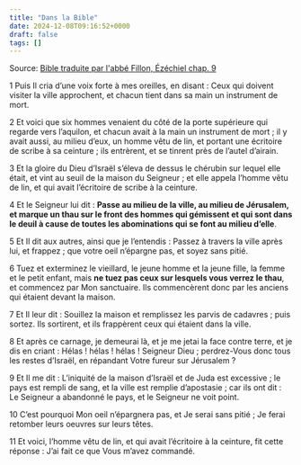 ```yaml
---
title: "Dans la Bible"
date: 2024-12-08T09:16:52+0000
draft: false
tags: []
---
```


Source: [Bible traduite par l'abbé Fillon, Ézéchiel chap. 9](https://www.recatho.com/sainte-bible/fillion/livre-du-prophete-ezechiel)

1 Puis Il cria d’une voix forte à mes oreilles, en disant : Ceux qui doivent visiter la ville approchent, et chacun tient dans sa main un instrument de mort.

2 Et voici que six hommes venaient du côté de la porte supérieure qui regarde vers l’aquilon, et chacun avait à la main un instrument de mort ; il y avait aussi, au milieu d’eux, un homme vêtu de lin, et portant une écritoire de scribe à sa ceinture ; ils entrèrent, et se tinrent près de l’autel d’airain.
 
3 Et la gloire du Dieu d’Israël s’éleva de dessus le chérubin sur lequel elle était, et vint au seuil de la maison du Seigneur ; et elle appela l’homme vêtu de lin, et qui avait l’écritoire de scribe à la ceinture.
 
4 Et le Seigneur lui dit : **Passe au milieu de la ville, au milieu de Jérusalem, et marque un thau sur le front des hommes qui gémissent et qui sont dans le deuil à cause de toutes les abominations qui se font au milieu d’elle**.
 
5 Et Il dit aux autres, ainsi que je l’entendis : Passez à travers la ville après lui, et frappez ; que votre oeil n’épargne pas, et soyez sans pitié.

6 Tuez et exterminez le vieillard, le jeune homme et la jeune fille, la femme et le petit enfant, mais **ne tuez pas ceux sur lesquels vous verrez le thau**, et commencez par Mon sanctuaire. Ils commencèrent donc par les anciens qui étaient devant la maison.

7 Et Il leur dit : Souillez la maison et remplissez les parvis de cadavres ; puis sortez. Ils sortirent, et ils frappèrent ceux qui étaient dans la ville.

8 Et après ce carnage, je demeurai là, et je me jetai la face contre terre, et je dis en criant : Hélas ! hélas ! hélas ! Seigneur Dieu ; perdrez-Vous donc tous les restes d’Israël, en répandant Votre fureur sur Jérusalem ?

9 Et Il me dit : L’iniquité de la maison d’Israël et de Juda est excessive ; le pays est rempli de sang, et la ville est remplie d’apostasie ; car ils ont dit : Le Seigneur a abandonné le pays, et le Seigneur ne voit point.

10 C’est pourquoi Mon oeil n’épargnera pas, et Je serai sans pitié ; Je ferai retomber leurs oeuvres sur leurs têtes.
 
11 Et voici, l’homme vêtu de lin, et qui avait l’écritoire à la ceinture, fit cette réponse : J’ai fait ce que Vous m’avez commandé.


